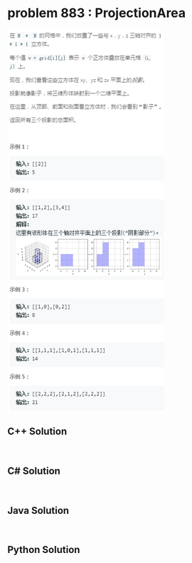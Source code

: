 
# problem 883 : ProjectionArea

<img src="https://github.com/Peefy/PeefyLeetCode/blob/master/doc/801-900/883.ProjectionArea/problem.png"/>

## C++ Solution

```c++



```

## C# Solution

```csharp



```

## Java Solution

```java



```

## Python Solution

```python



```





